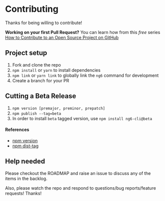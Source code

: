 # Contributing

Thanks for being willing to contribute!

**Working on your first Pull Request?** You can learn how from this *free* series
[How to Contribute to an Open Source Project on GitHub](https://egghead.io/series/how-to-contribute-to-an-open-source-project-on-github)

## Project setup

1. Fork and clone the repo
2. `npm install` or `yarn` to install dependencies
3. `npm link` or `yarn link` to globally link the `ng6` command for development
4. Create a branch for your PR

## Cutting a Beta Release

1. `npm version [premajor, preminor, prepatch]`
2. `npm publish --tag=beta`
3. In order to install `beta` tagged version, use `npm install ng6-cli@beta`

#### References
* [npm version](https://docs.npmjs.com/cli/version)
* [npm dist-tag](https://docs.npmjs.com/cli/dist-tag)

## Help needed

Please checkout the ROADMAP and raise an issue to discuss any of the items in the backlog.

Also, please watch the repo and respond to questions/bug reports/feature requests! Thanks!